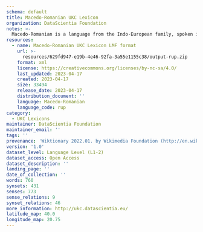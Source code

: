 ```yaml
---
schema: default
title: Macedo-Romanian UKC Lexicon
organization: DataScientia Foundation
notes: >-
  Macedo-Romanian is a language from the Indo-European family, spoken in Eurasia. The UKC Lexicon of Macedo-Romanian is represented as a lexico-semantic network. It consists of words, word senses, synsets, as well as sense-level and synset-level relationships.
resources:
  - name: Macedo-Romanian UKC Lexicon LMF format
    url: >-
      resources/629fd947-e19b-4e46-92fa-3a55e1155c38/output-rup.zip
    format: xml
    license: https://creativecommons.org/licenses/by-nc-sa/4.0/
    last_updated: 2023-04-17
    created: 2023-04-17
    size: 33494
    release_date: 2023-04-17
    distribution_document: ''
    language: Macedo-Romanian
    language_code: rup
category:
  - UKC Lexicons
maintainer: DataScientia Foundation
maintainer_email: ''
tags: ''
provenance: 'Wiktionary 2022.01. by Wikimedia Foundation (http://en.wiktionary.org); CogNet 2.1 by Khuyagbaatar Batsuren, National University of Mongolia (http://cognet.ukc.disi.unitn.it); KinDiv: Kinship Diversity 1.0 by Temuulen Khishigsuren (http://ukc.disi.unitn.it/index.php/kinship/); MorphyNet 2.0 by Gábor Bella and Khuyagbaatar Batsuren (http://ukc.disi.unitn.it/index.php/morphynet/); Antonymy 1.0 by Gábor Bella (http://ukc.datascientia.eu); Princeton WordNet 2.1 by Princeton University (https://wordnet.princeton.edu)'
version: '1.0'
dataset_level: Language Level (L1-2)
dataset_access: Open Access
dataset_description: ''
landing_page: ''
date_of_collection: ''
words: 760
synsets: 431
senses: 773
sense_relations: 9
synset_relations: 46
more_information: http://ukc.datascientia.eu/
latitude_map: 40.0
longitude_map: 20.75
---
```

